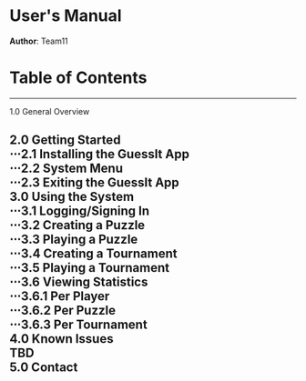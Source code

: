 # User's Manual

**Author**: Team11

# Table of Contents
---

1.0 General Overview

2.0 Getting Started<br />
⋅⋅⋅2.1 Installing the GuessIt App<br />
⋅⋅⋅2.2 System Menu<br />
⋅⋅⋅2.3 Exiting the GuessIt App<br />
3.0 Using the System<br />
⋅⋅⋅3.1 Logging/Signing In<br />
⋅⋅⋅3.2 Creating a Puzzle<br />
⋅⋅⋅3.3 Playing a Puzzle<br />
⋅⋅⋅3.4 Creating a Tournament<br />
⋅⋅⋅3.5 Playing a Tournament<br />
⋅⋅⋅3.6 Viewing Statistics<br />
⋅⋅⋅3.6.1 Per Player<br />
⋅⋅⋅3.6.2 Per Puzzle<br />
⋅⋅⋅3.6.3 Per Tournament<br />
4.0 Known Issues<br />
TBD<br />
5.0 Contact<br />
---

